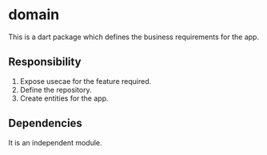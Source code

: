 # domain

This is a dart package which defines the business requirements for the app.

## Responsibility

1. Expose usecae for the feature required.
2. Define the repository.
3. Create entities for the app.

## Dependencies
It is an independent module. 
